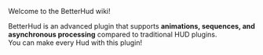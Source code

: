 Welcome to the BetterHud wiki!  

BetterHud is an advanced plugin that supports **animations, sequences, and asynchronous processing** compared to traditional HUD plugins.     
You can make every Hud with this plugin!  
